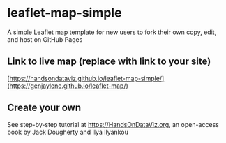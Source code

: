 # leaflet-map-simple
A simple Leaflet map template for new users to fork their own copy, edit, and host on GitHub Pages

## Link to live map (replace with link to your site)
[https://handsondataviz.github.io/leaflet-map-simple/](https://genjaylene.github.io/leaflet-map/)

## Create your own
See step-by-step tutorial at https://HandsOnDataViz.org, an open-access book by Jack Dougherty and Ilya Ilyankou
